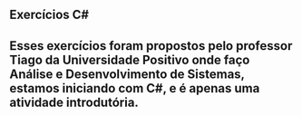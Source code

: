 ## Exercícios C#

## Esses exercícios foram propostos pelo professor Tiago da Universidade Positivo onde faço Análise e Desenvolvimento de Sistemas, estamos iniciando com C#, e é apenas uma atividade introdutória.
